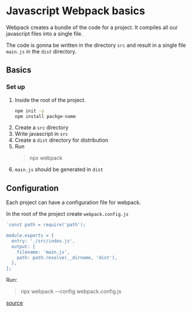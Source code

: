 # Javascript Webpack basics

Webpack creates a bundle of the code for a project. It compiles 
all our javascript files into a single file.

The code is gonna be written in the directory `src` and result in
a single file `main.js` in the `dist` directory.

## Basics

### Set up

1. Inside the root of the project.
    ```bash
    npm init -y
    npm install packge-name
    ```
2. Create a `src` directory
3. Write javascript in `src`
4. Create a `dist` directory for distribution
5. Run
    > npx webpack
6. `main.js` should be generated in `dist`

## Configuration

Each project can have a configuration file for webpack.

In the root of the project create `webpack.config.js`

```javascript
`const path = require('path');

module.exports = {
  entry: './src/index.js',
  output: {
    filename: 'main.js',
    path: path.resolve(__dirname, 'dist'),
  },
};
```

Run:
> npx webpack --config webpack.config.js

[source](https://webpack.js.org/guides/getting-started/)
